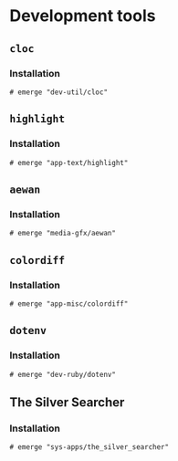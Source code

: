 # Development tools

## `cloc`

### Installation

```ShellSession
# emerge "dev-util/cloc"
```

## `highlight`

### Installation

```ShellSession
# emerge "app-text/highlight"
```

## `aewan`

### Installation

```ShellSession
# emerge "media-gfx/aewan"
```

## `colordiff`

### Installation

```ShellSession
# emerge "app-misc/colordiff"
```

## `dotenv`

### Installation

```ShellSession
# emerge "dev-ruby/dotenv"
```

## The Silver Searcher

### Installation

```ShellSession
# emerge "sys-apps/the_silver_searcher"
```
